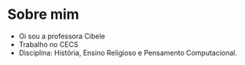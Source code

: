 # Sobre mim
- Oi sou a professora Cibele
- Trabalho no CECS
- Disciplina: História, Ensino Religioso e Pensamento Computacional.


<!---
cibeleseed/cibeleseed is a ✨ special ✨ repository because its `README.md` (this file) appears on your GitHub profile.
You can click the Preview link to take a look at your changes.
--->
